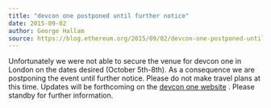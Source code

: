 ```yaml
---
title: "devcon one postponed until further notice"
date: 2015-09-02
author: George Hallam
source: https://blog.ethereum.org/2015/09/02/devcon-one-postponed-until-further-notice
---
```


Unfortunately we were not able to secure the venue for devcon one in London on the dates desired (October 5th-8th). As a consequence we are postponing the event until further notice.  Please do not make travel plans at this time. Updates will be forthcoming on the [devcon one website](http://devcon.ethdev.com/) . Please standby for further information.

